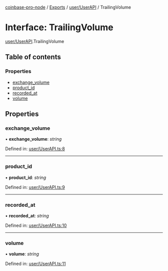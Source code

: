 [coinbase-pro-node](../README.md) / [Exports](../modules.md) / [user/UserAPI](../modules/user_userapi.md) / TrailingVolume

# Interface: TrailingVolume

[user/UserAPI](../modules/user_userapi.md).TrailingVolume

## Table of contents

### Properties

- [exchange\_volume](user_userapi.trailingvolume.md#exchange_volume)
- [product\_id](user_userapi.trailingvolume.md#product_id)
- [recorded\_at](user_userapi.trailingvolume.md#recorded_at)
- [volume](user_userapi.trailingvolume.md#volume)

## Properties

### exchange\_volume

• **exchange\_volume**: *string*

Defined in: [user/UserAPI.ts:8](https://github.com/bennycode/coinbase-pro-node/blob/c3d8f7c/src/user/UserAPI.ts#L8)

___

### product\_id

• **product\_id**: *string*

Defined in: [user/UserAPI.ts:9](https://github.com/bennycode/coinbase-pro-node/blob/c3d8f7c/src/user/UserAPI.ts#L9)

___

### recorded\_at

• **recorded\_at**: *string*

Defined in: [user/UserAPI.ts:10](https://github.com/bennycode/coinbase-pro-node/blob/c3d8f7c/src/user/UserAPI.ts#L10)

___

### volume

• **volume**: *string*

Defined in: [user/UserAPI.ts:11](https://github.com/bennycode/coinbase-pro-node/blob/c3d8f7c/src/user/UserAPI.ts#L11)
